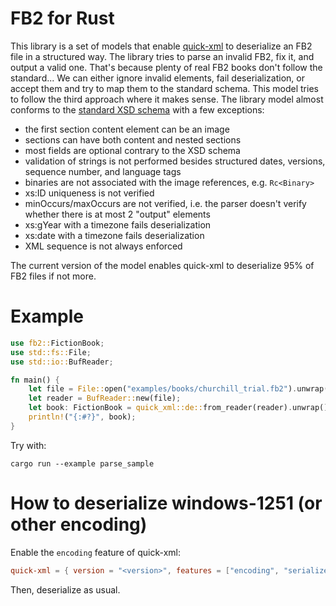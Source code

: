 # FB2 for Rust

This library is a set of models that enable [quick-xml](https://crates.io/crates/quick-xml) to deserialize an FB2 file in a structured way.
The library tries to parse an invalid FB2, fix it, and output a valid one.
That's because plenty of real FB2 books don't follow the standard...
We can either ignore invalid elements, fail deserialization, or accept them and try to map them to the standard schema.
This model tries to follow the third approach where it makes sense.
The library model almost conforms to the [standard XSD schema](https://github.com/gribuser/fb2)
with a few exceptions:

- the first section content element can be an image
- sections can have both content and nested sections
- most fields are optional contrary to the XSD schema
- validation of strings is not performed besides structured dates, versions, sequence number, and language tags
- binaries are not associated with the image references, e.g. `Rc<Binary>`
- xs:ID uniqueness is not verified
- minOccurs/maxOccurs are not verified, i.e. the parser doesn't verify whether there is at most 2 "output" elements
- xs:gYear with a timezone fails deserialization
- xs:date with a timezone fails deserialization
- XML sequence is not always enforced

The current version of the model enables quick-xml to deserialize 95% of FB2 files if not more.

# Example

```rust
use fb2::FictionBook;
use std::fs::File;
use std::io::BufReader;

fn main() {
    let file = File::open("examples/books/churchill_trial.fb2").unwrap();
    let reader = BufReader::new(file);
    let book: FictionBook = quick_xml::de::from_reader(reader).unwrap();
    println!("{:#?}", book);
}
```

Try with:

```shell
cargo run --example parse_sample
```

# How to deserialize windows-1251 (or other encoding)

Enable the `encoding` feature of quick-xml:

```toml
quick-xml = { version = "<version>", features = ["encoding", "serialize"] }
```

Then, deserialize as usual.
